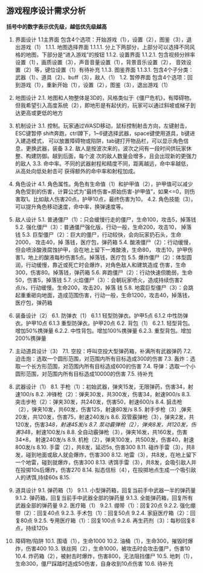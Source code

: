 ## 游戏程序设计需求分析
**括号中的数字表示优先级，越低优先级越高**
1. 界面设计
1.1主界面
包含4个选项：开始游戏（1），设置（2），图鉴（3），退出游戏（1）
    1.1.1. 地图选择界面
    1.1.1.1. 分上下两部分，上部分可以选择不同风格的地图，下部分是“进入游戏”的按钮
    1.1.2. 设置界面
    1.1.2.1. 包含视频分辨率设置（1），画质设置（3），声音音量设置（1），背景音乐设置（2），    音效设置（2）等，键位设置（1）有待补充
    1.1.3. 图鉴界面
    1.1.3.1. 包含4个子分类：武器（1）、道具（2）、buff（3），敌人（1）
    1.2. 暂停界面
    包含4个选项：回到游戏（1），重新开始（1），设置（2），图鉴（3），退出游戏（1）
2. 地图设计
    2.1. 地图和人物整体是3D的，风格类似于《僵尸危机》，有障碍物。但我希望引入高度系统（2），即地形是有起伏的，玩家可以通过斜坡或梯子到达更高或更低的地方

3. 机制设计
    3.1. 控制。玩家通过WASD移动，鼠标控制射击方向，左键射击，ESC键暂停
    shift奔跑，ctrl蹲下，1~6键选择武器，space键使用道具，b键进入建造模式，    可以放置障碍物或陷阱，tab键打开物品栏，可以显示角色信息，更换武器，装备
    3.2. 敌人是按波次来的，波次之间有一段时间供玩家休整、构建防御。越到后面，每个波    次的敌人数量会增多，且会出现新的更强力的敌人
    3.3. 命中率。不同的武器射程和精度不同，距离越远，命中率越低，从高处向低处射击可    获得额外的命中率和射程加成。
4. 角色设计
    4.1. 角色属性。角色有生命值（1）和护甲值（2），护甲值可以减少角色受到的伤害，计算公式为“最终伤害=原始伤害-护甲值”，如果<=0，则伤害取1。比如敌人伤害20点，护甲10点，最终伤害为10。
    4.2. 角色技能（3）。可以提升角色移动速度，命中率，换弹速度等。
5. 敌人设计
    5.1. 普通僵尸（1）：只会缓慢行走的僵尸，生命100，攻击5，掉落钱
    5.2. 强化僵尸（3）：普通僵尸强化版，行动一般，生命200，攻击10， 掉落钱
    5.3. 巨型僵尸（2）：巨大的僵尸，行动较快，会向玩家扔石头，生命2000， 攻击40，掉    落钱，医疗包，弹药箱
    5.4. 酸液僵尸（2）：行动缓慢，但会喷涂酸液腐蚀护甲，会在地上留下一滩酸液，生命80，    攻击10，护甲伤害1，地上的酸液每秒伤害5点。掉落钱，医疗包
    5.5. 爆炸僵尸（2）：体型圆润，行动缓慢，靠近或死亡时会爆炸，对角色敌人和建筑造成    伤害，生命300，伤害80。掉落钱，弹药箱
    5.6. 奔跑僵尸（2）：行动快速但脆弱，生命50，伤害5，掉落钱
    5.7. 火焰僵尸（3）：会朝玩家喷火，造成持续伤害2点/s，行动缓慢。生命200，攻击20，掉落    钱
    5.8. 地震巨型僵尸（3）：会跳起重重砸向地面，造成范围伤害，行动一般，生命1200，攻击40，掉落钱，医疗包，弹药箱
6. 装备设计（2）
    6.1. 防弹衣（1）
    6.1.1 轻型防弹衣。护甲5点
    6.1.2 中性防弹衣。护甲10点
    6.1.3 重型防弹衣。护甲20点
    6.2. 背包（1）
    6.2.1. 轻型背包。增加50%携弹量
    6.2.2. 中性背包。增加100%携弹量
    6.2.3. 重型背包。增加200%携弹量
7. 主动道具设计（3）
    7.1. 空投：呼叫空投大型弹药箱，补满所有武器弹药
    7.2. 迫击炮：选取一个圆形范围，对范围内所有目标造成300的伤害
    7.3. 轰炸：选取一个长方形范围，对范围内所有目标造成600的伤害
    7.4. 导弹：选取一个小圆形范围，对范围内所有目标造成10000的伤害
    7.5. 待补充
8. 武器设计（1）
    8.1. 手枪（1）：初始武器，弹夹15发，无限弹药，伤害34，射速100/s
    8.2. 冲锋枪（2）：弹夹30发，共300发，伤害34，射速900/s
    8.3. 突击步枪（2）：弹夹30发，共240发，伤害50，射速600/s
    8.4. 狙击枪（2），弹夹10发，共60发，伤害125，射速80发/s
    8.5. 射手步枪（3）,弹夹20发，共120发，伤害75，射速240发/s
    8.6. 双管霰弹枪（3），弹夹2发，共120发，伤害34*8，射速45发/s
    8.7. 泵动霰弹枪（2），弹夹8发，共120发，伤害34*8，射速100发/s
    8.8. 全自动霰弹枪（3），弹夹16发，共160发，伤害34*8， 射速240发/s
    8.9. 机枪（2），弹夹100发，共500发，伤害40，射速800发/s
    8.10. 手雷（2），共8发，延迟5s, 伤害300
    8.11. 碰炸手雷（3），共8发，碰到地面或敌人就会爆炸，伤害300
    8.12. 地雷（3），共8发，在地上留下一个地雷，碰到就爆炸，伤害300
    8.13. 诱饵手雷（3），共8发，会吸引敌人并在投掷10s后爆炸，伤害270
    8.14. 拟态信标（4），在投掷地点生成一个吸引敌人的诱饵,持续60s
    8.15. 
9. 道具设计
    9.1. 弹药箱（1）
    9.1.1. 小型弹药箱，回复当前手中武器一半的弹药量
    9.1.2. 弹药箱，回复当前手中武器全部的弹药量
    9.1.3. 全能弹药箱，回复所有武器全部的弹药量
    9.2. 医疗箱（1）
    9.2.1. 绷带（1）：回复20点
    9.2.2. 强化绷带（2）：回复40点
    9.2.3. 手术包（1）：回复50点
    9.2.4. 家庭医疗箱（2）：回复80点
    9.2.5. 专用医疗箱（1）：回复100点
    9.2.6. 再生药剂（3）：每秒回复8点，持续120s
10. 障碍物/陷阱
    10.1. 围墙（1），生命1000
    10.2. 油桶（1），生命300，摧毁时爆炸，伤害400
    10.3. 铁丝网（2），生命1000，被攻击时会攻击僵尸，伤害10
    10.4. 炸药箱（2），被射击时爆炸，伤害800，无法阻挡僵尸
    10.5. 地刺（1），生命300，僵尸踩踏时造成50伤害，自身收到10点伤害
    10.6. 待补充